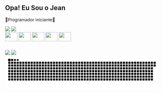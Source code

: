 ## Opa! Eu Sou o Jean
👾Programador iniciante👾
<!--
[![Jean's GitHub stats](https://github-readme-stats.vercel.app/api?username=Jean-Cavalcanti&show_icons=true&hide=stars&theme=tokyonight)](https://github.com/Jean-Cavalcanti/github-readme-stats)
![Top Langs](https://github-readme-stats.vercel.app/api/top-langs/?username=anuraghazra&hide_progress=true&layout=compact&theme=tokyonight)
-->

  <div>
   <img height="180em" src="https://github-readme-stats.vercel.app/api?username=Jean-Cavalcanti&show_icons=true&theme=tokyonight">
   <img height="180em" src="https://github-readme-stats.vercel.app/api/top-langs/?username=Jean-Cavalcanti&layout=compact&theme=tokyonight"
</div>



<div>
  <img align="center" height="30" width="40" src="https://cdn.jsdelivr.net/gh/devicons/devicon@latest/icons/figma/figma-original.svg" />
  <img align="center" height="30" width="40" src="https://cdn.jsdelivr.net/gh/devicons/devicon@latest/icons/html5/html5-original.svg" />
  <img align="center" height="30" width="40" src="https://cdn.jsdelivr.net/gh/devicons/devicon@latest/icons/css3/css3-original.svg" />
  <img align="center" height="30" width="40" src="https://cdn.jsdelivr.net/gh/devicons/devicon@latest/icons/javascript/javascript-original.svg" />
  <img align="center" height="30" width="40" src="https://cdn.jsdelivr.net/gh/devicons/devicon@latest/icons/nodejs/nodejs-original.svg" />
  
</div>

##

<div>
  <a href = "https://www.linkedin.com/in/jean-cavalcanti-664616292/"><img src="https://img.shields.io/badge/LinkedIn-0077B5?style=for-the-badge&logo=linkedin&logoColor=white" target="_blank"></a>
  <a href = "mailto:jean.a.cavalcanti05@gmail.com"><img src="https://img.shields.io/badge/Gmail-D14836?style=for-the-badge&logo=gmail&logoColor=white" target="_blank"></a>
</div>



<picture>
  <source media="(prefers-color-scheme: dark)" srcset="https://raw.githubusercontent.com/Jean-Cavalcanti/Jean-Cavalcanti/output/github-contribution-grid-snake-dark.svg">
  <source media="(prefers-color-scheme: light)" srcset="https://raw.githubusercontent.com/Jean-Cavalcanti/Jean-Cavalcanti/output/github-contribution-grid-snake.svg">
  <img alt="github contribution grid snake animation" src="https://raw.githubusercontent.com/Jean-Cavalcanti/Jean-Cavalcanti/output/github-contribution-grid-snake.svg">
</picture>
